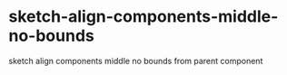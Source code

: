 # sketch-align-components-middle-no-bounds
sketch align components middle no bounds from parent component
